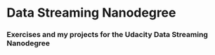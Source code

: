 # Data Streaming Nanodegree

### Exercises and my projects for the Udacity Data Streaming Nanodegree 

